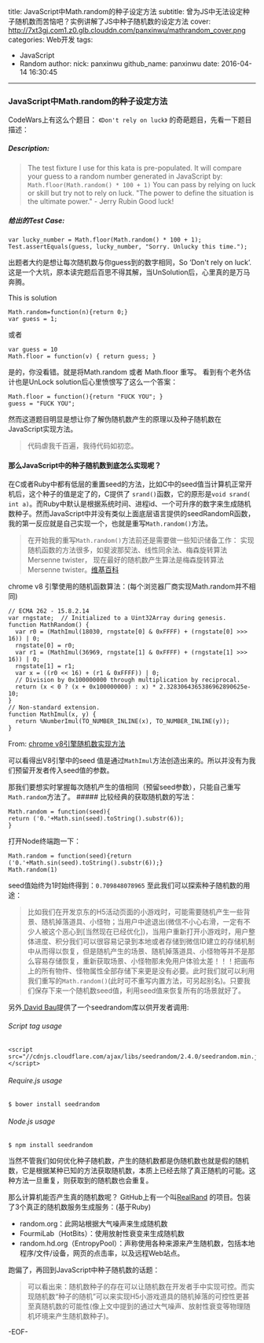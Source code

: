 title: JavaScript中Math.random的种子设定方法
subtitle: 曾为JS中无法设定种子随机数而苦恼吧？实例讲解了JS中种子随机数的设定方法
cover: http://7xt3gj.com1.z0.glb.clouddn.com/panxinwu/mathrandom_cover.png
categories: Web开发
tags:
  - JavaScript
  - Random
author:
  nick: panxinwu
  github_name: panxinwu
date: 2016-04-14 16:30:45
---

<!-- more -->
### JavaScript中Math.random的种子设定方法
 CodeWars上有这么个题目： `《Don't rely on luck》` 的奇葩题目，先看一下题目描述：
##### Description:
> The test fixture I use for this kata is pre-populated.
It will compare your guess to a random number generated in  JavaScript by:
`Math.floor(Math.random() * 100 + 1)`
You can pass by relying on luck or skill but try not to rely on luck.
"The power to define the situation is the ultimate power." - Jerry Rubin
Good luck!

##### 给出的Test Case:
```
var lucky_number = Math.floor(Math.random() * 100 + 1);
Test.assertEquals(guess, lucky_number, "Sorry. Unlucky this time.");
```

出题者大约是想让每次随机数与你guess到的数字相同，So ‘Don't rely on luck’.
这是一个大坑，原本读完题后百思不得其解，当UnSolution后，心里真的是万马奔腾。

This is solution 
```
Math.random=function(n){return 0;}
var guess = 1;
```

或者 
```
var guess = 10
Math.floor = function(v) { return guess; } 
```

是的，你没看错。就是将Math.random 或者 Math.floor 重写。
看到有个老外估计也是UnLock solution后心里愤恨写了这么一个答案：
```
Math.floor = function(){return "FUCK YOU"; }
guess = "FUCK YOU"; 
```

然而这道题目明显是想让你了解伪随机数产生的原理以及种子随机数在JavaScript实现方法。

> 代码虐我千百遍，我待代码如初恋。



#### 那么JavaScript中的种子随机数到底怎么实现呢？
在C或者Ruby中都有低层的重置seed的方法，比如C中的seed值当计算机正常开机后，这个种子的值是定了的，C提供了 `srand()`函数，它的原形是`void srand( int a)`。而Ruby中默认是根据系统时间、进程id、一个可升序的数字来生成随机数种子。然而JavaScript中并没有类似上面底层语言提供的seedRandomR函数，我的第一反应就是自己实现一个，也就是重写`Math.random()`方法。
> 在开始我的重写`Math.random()`方法前还是需要做一些知识储备工作：
> 实现随机函数的方法很多，如斐波那契法、线性同余法、梅森旋转算法Mersenne twister， 现在最好的随机数产生算法是梅森旋转算法Mersenne twister。[维基百科](https://zh.wikipedia.org/zh/%E6%A2%85%E6%A3%AE%E6%97%8B%E8%BD%AC%E7%AE%97%E6%B3%95)

chrome v8 引擎使用的随机函数算法：(每个浏览器厂商实现Math.random并不相同)
```
// ECMA 262 - 15.8.2.14
var rngstate;  // Initialized to a Uint32Array during genesis.
function MathRandom() {
  var r0 = (MathImul(18030, rngstate[0] & 0xFFFF) + (rngstate[0] >>> 16)) | 0;
  rngstate[0] = r0;
  var r1 = (MathImul(36969, rngstate[1] & 0xFFFF) + (rngstate[1] >>> 16)) | 0;
  rngstate[1] = r1;
  var x = ((r0 << 16) + (r1 & 0xFFFF)) | 0;
  // Division by 0x100000000 through multiplication by reciprocal.
  return (x < 0 ? (x + 0x100000000) : x) * 2.3283064365386962890625e-10;
}
// Non-standard extension.
function MathImul(x, y) {
  return %NumberImul(TO_NUMBER_INLINE(x), TO_NUMBER_INLINE(y));
}
```
From: [chrome v8引擎随机数实现方法](https://github.com/v8/v8/blob/dae6dfe08ba9810abbe7eee81f7c58e999ae8525/src/math.js#L144)

可以看得出V8引擎中的seed 值是通过`MathImul`方法创造出来的。所以并没有为我们预留开发者传入seed值的参数。

那我们要想实时掌握每次随机产生的值相同（预留seed参数），只能自己重写`Math.random`方法了。 ##### 比较经典的获取随机数的写法：
```
Math.random = function(seed){
return ('0.'+Math.sin(seed).toString().substr(6));
} 
```

打开Node终端跑一下：
```
Math.random = function(seed){return ('0.'+Math.sin(seed).toString().substr(6));}
Math.random(1) 
```
seed值始终为1时始终得到：`0.709848078965`
至此我们可以探索种子随机数的用途：
> 比如我们在开发京东的H5活动页面的小游戏时，可能需要随机产生一些背景、随机掉落道具、小怪物；当用户中途退出(微信不小心右滑，一定有不少人被这个恶心到[当然现在已经优化])，当用户重新打开小游戏时，用户整体进度、积分我们可以很容易记录到本地或者存储到微信ID建立的存储机制中从而得以恢复，但是随机产生的场景、随机掉落道具、小怪物等并不是那么容易存储恢复，重新获取场景、小怪物那未免用户体验太差！！！把画布上的所有物件、怪物属性全部存储下来更是没有必要。此时我们就可以利用我们重写的`Math.random()`(此时可不重写内置方法，可另起别名)。只要我们保存下来一个随机数seed值，利用seed值来恢复所有的场景就好了。

另外[ David Bau](https://github.com/davidbau/seedrandom)提供了一个seedrandom库以供开发者调用:
###### Script tag usage
```
<script src="//cdnjs.cloudflare.com/ajax/libs/seedrandom/2.4.0/seedrandom.min.js"></script>
```
###### Require.js usage
```
$ bower install seedrandom
```
###### Node.js usage
```
$ npm install seedrandom
```

当然不管我们如何优化种子随机数，产生的随机数都是伪随机数也就是假的随机数，它是根据某种已知的方法获取随机数，本质上已经去除了真正随机的可能。这种方法一旦重复，则获取到的随机数也会重复。
  
那么计算机能否产生真的随机数呢？
GitHub上有一个叫[RealRand](https://github.com/maik/RealRand) 的项目。包装了3个真正的随机数服务生成服务：(基于Ruby)
- random.org：此网站根据大气噪声来生成随机数
- FourmiLab（HotBits）：使用放射性衰变来生成随机数
- random.hd.org（EntropyPool）：声称使用各种来源来产生随机数，包括本地程序/文件/设备，网页的点击率，以及远程Web站点。

跑偏了，再回到JavaScript中种子随机数的话题：
> 可以看出来：随机数种子的存在可以让随机数在开发者手中实现可控。而实现随机数“种子的随机”可以来实现H5小游戏道具的随机掉落的可控性更甚至真随机数的可能性(像上文中提到的通过大气噪声、放射性衰变等物理随机坏境来产生随机数种子)。

-EOF-

